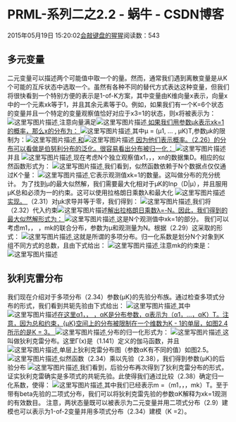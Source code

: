 
# PRML-系列二之2.2 - 蜗牛 - CSDN博客


2015年05月19日 15:20:02[会敲键盘的猩猩](https://me.csdn.net/u010182633)阅读数：543


## 多元变量
二元变量可以描述两个可能值中取一个的量。然而，通常我们遇到离散变量是从K个可能的互斥状态中选取一个。虽然有各种不同的替代方式表达这种变量，但我们将很快看到一个特别方便的表示是1-of-K方案，其中变量由K维向量x表示，向量x中的一个元素xk等于1，并且其余元素等于0。例如，如果我们有一个K=6个状态的变量并且一个特定的变量观察值恰好对应于x3=1的状态，则x将被表示为：
![这里写图片描述](https://img-blog.csdn.net/20150519132055000)[ ](https://img-blog.csdn.net/20150519132055000)
注意向量满足![这里写图片描述](https://img-blog.csdn.net/20150519132134717)[ 如果我们用参数μk表示xk=1的概率，那么x的分布为： ](https://img-blog.csdn.net/20150519132134717)
![这里写图片描述](https://img-blog.csdn.net/20150519132408315)[ ](https://img-blog.csdn.net/20150519132408315)
其中μ = (μ1, … , μK)T,参数μk的限制为：![这里写图片描述](https://img-blog.csdn.net/20150519133339713)[ 和](https://img-blog.csdn.net/20150519133339713)![这里写图片描述](https://img-blog.csdn.net/20150519133436501)[ 因为他们表示概率。（2.26）的分布可以看做是伯努利分布的泛化。很容易看出分布被归一化： ](https://img-blog.csdn.net/20150519133436501)
![这里写图片描述](https://img-blog.csdn.net/20150519133801279)[ ](https://img-blog.csdn.net/20150519133801279)
并且
![这里写图片描述](https://img-blog.csdn.net/20150519133913199)[ ](https://img-blog.csdn.net/20150519133913199)
现在考虑N个独立观察值x1，，，xn的数据集D。相应的似然函数形式为：
![这里写图片描述](https://img-blog.csdn.net/20150519134133111)[ ](https://img-blog.csdn.net/20150519134133111)
我们看到，似然函数依赖于N个数据点仅仅通过K个量：
![这里写图片描述](https://img-blog.csdn.net/20150519134546472)[ ](https://img-blog.csdn.net/20150519134546472)
它表示观测值xk=1的数量。这叫做分布的充分统计。
为了找到μ的最大似然解，我们需要最大化相对于μK的lnp（D|μ），并且服用μK总和必须为一的约束。这可以使用拉格朗日乘数λ和最大化
![这里写图片描述](https://img-blog.csdn.net/20150519134943155)[实现。 ](https://img-blog.csdn.net/20150519134943155)
（2.31）对μk求导并等于零，我们得到：
![这里写图片描述](https://img-blog.csdn.net/20150519135155993)[ ](https://img-blog.csdn.net/20150519135155993)
我们将（2.32）代入约束![这里写图片描述](https://img-blog.csdn.net/20150519135420446)[解出拉格朗日乘数λ=-N。因此，我们得到的最大似然解形式为： ](https://img-blog.csdn.net/20150519135420446)
![这里写图片描述](https://img-blog.csdn.net/20150519135458354)[ ](https://img-blog.csdn.net/20150519135458354)
这是N个观测值中xk=1的部分。
我们可以考虑m1，， ，mk的联合分布，参数为μ和观测量为N。根据（2.29）这采取的形式：
![这里写图片描述](https://img-blog.csdn.net/20150519135836571)[ ](https://img-blog.csdn.net/20150519135836571)
这就是所谓的多项分布。归一化系数是划分N个对象到K组不同方式的总数，且由下式给出：
![这里写图片描述](https://img-blog.csdn.net/20150519140105036)[ ](https://img-blog.csdn.net/20150519140105036)
注意mk的约束是：
![这里写图片描述](https://img-blog.csdn.net/20150519140205393)
## 狄利克雷分布
我们现在介绍对于多项分布（2.34）参数{μK}的先验分布族。通过检查多项式分布的形式，我们看到共轭先验由下式给出：
![这里写图片描述](https://img-blog.csdn.net/20150519140427349)[ ](https://img-blog.csdn.net/20150519140427349)
其中![这里写图片描述](https://img-blog.csdn.net/20150519140548972)[在这里α1，， ，αK是分布参数，α表示为（α1，…，αK）T。注意，因为总和约束，{μK}空间上的分布被限制在一个维数为K - 1的单层，如图2.4所示的是K = 3。 ](https://img-blog.csdn.net/20150519140548972)
![这里写图片描述](https://img-blog.csdn.net/20150519140801101)[ ](https://img-blog.csdn.net/20150519140801101)
分布的归一化形式为：
![这里写图片描述](https://img-blog.csdn.net/20150519150029280)[ ](https://img-blog.csdn.net/20150519150029280)
这叫做狄利克雷分布。这里Γ(x)是（1.141）定义的伽马函数，并且
![这里写图片描述](https://img-blog.csdn.net/20150519150236295)[ ](https://img-blog.csdn.net/20150519150236295)
单层上狄利克雷分布图（参数αK有不同的值）如图2.5。
![这里写图片描述](https://img-blog.csdn.net/20150519150508087)[ ](https://img-blog.csdn.net/20150519150508087)
似然函数（2.34）乘以先验（2.38），我们得到参数{μK}的后验分布
![这里写图片描述](https://img-blog.csdn.net/20150519150632636)[ ](https://img-blog.csdn.net/20150519150632636)
我们看到，后验分布再次得到了狄利克雷分布的形式，证实狄利克雷确实是多项式的共轭先验。此使得我们通过比较（2.38）确定归一化系数，使得：
![这里写图片描述](https://img-blog.csdn.net/20150519151033297)[ ](https://img-blog.csdn.net/20150519151033297)
其中我们已经表示m =（m1，，，mk）T。至于带有beta先验的二项式分布，我们可以将狄利克雷先验的参数αK解释为xk=1观测的有效数目。
注意，两状态量既可以被表示为二元变量并用二项式分布（2.9）建模也可以表示为1-of-2变量并用多项式分布（2.34）建模（K =2）。
[
						](https://img-blog.csdn.net/20150519151033297)
[
	](https://img-blog.csdn.net/20150519151033297)
